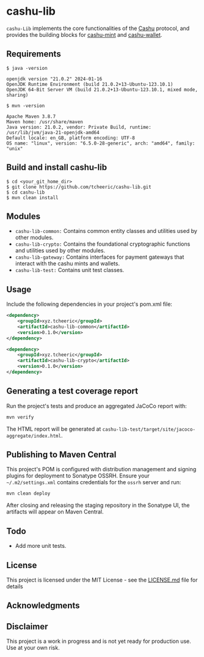 # cashu-lib
```cashu-Lib``` implements the core functionalities of the [Cashu](https://cashu.space/) protocol, and provides the building blocks for [cashu-mint](https://github.com/tcheeric/cashu-mint) and [cashu-wallet](https://github.com/tcheeric/cashu-wallet).

## Requirements

    $ java -version
```    
openjdk version "21.0.2" 2024-01-16
OpenJDK Runtime Environment (build 21.0.2+13-Ubuntu-123.10.1)
OpenJDK 64-Bit Server VM (build 21.0.2+13-Ubuntu-123.10.1, mixed mode, sharing)
```

    $ mvn -version
```
Apache Maven 3.8.7
Maven home: /usr/share/maven
Java version: 21.0.2, vendor: Private Build, runtime: /usr/lib/jvm/java-21-openjdk-amd64
Default locale: en_GB, platform encoding: UTF-8
OS name: "linux", version: "6.5.0-28-generic", arch: "amd64", family: "unix"
```

## Build and install cashu-lib

```
$ cd <your_git_home_dir>
$ git clone https://github.com/tcheeric/cashu-lib.git
$ cd cashu-lib
$ mvn clean install
```

## Modules
- ```cashu-lib-common:``` Contains common entity classes and utilities used by other modules.
- ```cashu-lib-crypto:``` Contains the foundational cryptographic functions and utilities used by other modules.
- ```cashu-lib-gateway:``` Contains interfaces for payment gateways that interact with the cashu mints and wallets.
- ```cashu-lib-test:``` Contains unit test classes.

## Usage
Include the following dependencies in your project's pom.xml file:

```xml
<dependency>
    <groupId>xyz.tcheeric</groupId>
    <artifactId>cashu-lib-common</artifactId>
    <version>0.1.0</version>
</dependency>

<dependency>
    <groupId>xyz.tcheeric</groupId>
    <artifactId>cashu-lib-crypto</artifactId>
    <version>0.1.0</version>
</dependency>

```

## Generating a test coverage report
Run the project's tests and produce an aggregated JaCoCo report with:

```bash
mvn verify
```

The HTML report will be generated at `cashu-lib-test/target/site/jacoco-aggregate/index.html`.

## Publishing to Maven Central
This project's POM is configured with distribution management and signing plugins for deployment to Sonatype OSSRH.
Ensure your `~/.m2/settings.xml` contains credentials for the `ossrh` server and run:

```bash
mvn clean deploy
```

After closing and releasing the staging repository in the Sonatype UI, the artifacts will appear on Maven Central.


## Todo
- Add more unit tests.

## License
This project is licensed under the MIT License - see the [LICENSE.md](LICENSE.md) file for details

## Acknowledgments

## Disclaimer
This project is a work in progress and is not yet ready for production use. Use at your own risk.

